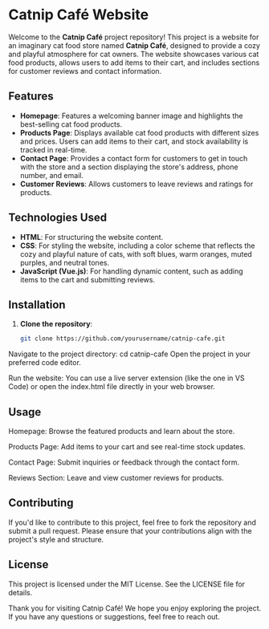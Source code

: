 # Catnip Café Website

Welcome to the **Catnip Café** project repository! This project is a website for an imaginary cat food store named **Catnip Café**, designed to provide a cozy and playful atmosphere for cat owners. The website showcases various cat food products, allows users to add items to their cart, and includes sections for customer reviews and contact information.

## Features

- **Homepage**: Features a welcoming banner image and highlights the best-selling cat food products.
- **Products Page**: Displays available cat food products with different sizes and prices. Users can add items to their cart, and stock availability is tracked in real-time.
- **Contact Page**: Provides a contact form for customers to get in touch with the store and a section displaying the store's address, phone number, and email.
- **Customer Reviews**: Allows customers to leave reviews and ratings for products.

## Technologies Used

- **HTML**: For structuring the website content.
- **CSS**: For styling the website, including a color scheme that reflects the cozy and playful nature of cats, with soft blues, warm oranges, muted purples, and neutral tones.
- **JavaScript (Vue.js)**: For handling dynamic content, such as adding items to the cart and submitting reviews.

## Installation

1. **Clone the repository**:
   ```bash
   git clone https://github.com/yourusername/catnip-cafe.git

Navigate to the project directory:
cd catnip-cafe
Open the project in your preferred code editor.

Run the website:
You can use a live server extension (like the one in VS Code) or open the index.html file directly in your web browser.

## Usage
Homepage: Browse the featured products and learn about the store.

Products Page: Add items to your cart and see real-time stock updates.

Contact Page: Submit inquiries or feedback through the contact form.

Reviews Section: Leave and view customer reviews for products.

## Contributing
If you'd like to contribute to this project, feel free to fork the repository and submit a pull request. Please ensure that your contributions align with the project's style and structure.

## License
This project is licensed under the MIT License. See the LICENSE file for details.

Thank you for visiting Catnip Café! We hope you enjoy exploring the project. If you have any questions or suggestions, feel free to reach out.
